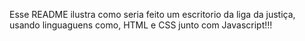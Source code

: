 Esse README ilustra como seria feito um escritorio da liga da justiça, usando linguaguens como, HTML e CSS junto com Javascript!!!
